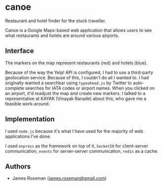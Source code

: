 canoe
=====

Restaurant and hotel finder for the stuck traveller.

Canoe is a Google Maps-based web application that allows users to see what restaurants and hotels are around various airports.

Interface
----------

The markers on the map represent restaurants (red) and hotels (blue).

Because of the way the Yelp! API is configured, I had to use a third-party geolocation service. Because of this, I couldn't do all I wanted to. I had originally wanted a searchbar using `typeahead.js` by Twitter to auto-complete searches for IATA codes or airport names. When you clicked on an airport, it'd readjust the map and create new markers. I talked to a representative at KAYAK (Vinayak Ranade) about this, who gave me a feasible work-around. 

Implementation
----------

I used `node.js` because it's what I have used for the majority of web applications I've done.

I used `express` as the framework on top of it, `SocketIO` for client-server communication, `events` for server-server communication, `redis` as a cache. 

Authors
----------

- James Roseman (<james.roseman@gmail.com>)
